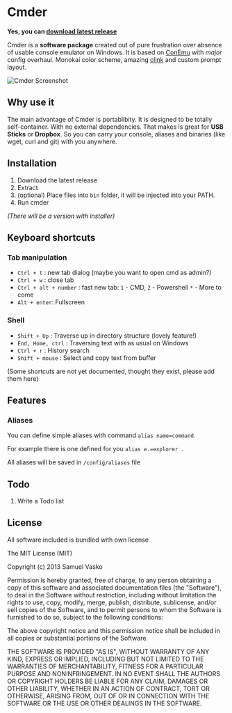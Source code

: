 # Cmder

**Yes, you can [download latest release](https://github.com/bliker/cmder/releases)**

Cmder is a **software package** created out of pure frustration over absence of usable console emulator on Windows. It is based on [ConEmu](https://code.google.com/p/conemu-maximus5/) with *major* config overhaul. Monokai color scheme, amazing [clink](https://code.google.com/p/clink/) and custom prompt layout.

![Cmder Screenshot](http://i.imgur.com/g1nNf0I.png)

## Why use it

The main advantage of Cmder is portablibity. It is designed to be totally self-container. With no external dependencies. That makes is great for **USB Sticks** or **Dropbox**. So you can carry your console, aliases and binaries (like wget, curl and git) with you anywhere.

## Installation

1. Download the latest release
1. Extract
1. (optional) Place files into `bin` folder, it will be injected into your PATH.
1. Run cmder

*(There will be a version with installer)*

## Keyboard shortcuts

### Tab manipulation

* `Ctrl + t` : new tab dialog (maybe you want to open cmd as admin?)
* `Ctrl + w` : close tab
* `Ctrl + alt + number` : fast new tab: `1` - CMD, `2` - Powershell `*` - More to come
* `Alt + enter`: Fullscreen

### Shell

* `Shift + Up` : Traverse up in directory structure (lovely feature!)
* `End, Home, ctrl` : Traversing text with as usual on Windows
* `Ctrl + r` : History search
* `Shift + mouse` : Select and copy text from buffer

(Some shortcuts are not yet documented, thought they exist, please add them here)

## Features

### Aliases
You can define simple aliases with command `alias name=command`.

For example there is one defined for you `alias e.=explorer .`

All aliases will be saved in `/config/aliases` file

## Todo

1. Write a Todo list

## License

All software included is bundled with own license

The MIT License (MIT)

Copyright (c) 2013 Samuel Vasko

Permission is hereby granted, free of charge, to any person obtaining a copy
of this software and associated documentation files (the "Software"), to deal
in the Software without restriction, including without limitation the rights
to use, copy, modify, merge, publish, distribute, sublicense, and/or sell
copies of the Software, and to permit persons to whom the Software is
furnished to do so, subject to the following conditions:

The above copyright notice and this permission notice shall be included in
all copies or substantial portions of the Software.

THE SOFTWARE IS PROVIDED "AS IS", WITHOUT WARRANTY OF ANY KIND, EXPRESS OR
IMPLIED, INCLUDING BUT NOT LIMITED TO THE WARRANTIES OF MERCHANTABILITY,
FITNESS FOR A PARTICULAR PURPOSE AND NONINFRINGEMENT. IN NO EVENT SHALL THE
AUTHORS OR COPYRIGHT HOLDERS BE LIABLE FOR ANY CLAIM, DAMAGES OR OTHER
LIABILITY, WHETHER IN AN ACTION OF CONTRACT, TORT OR OTHERWISE, ARISING FROM,
OUT OF OR IN CONNECTION WITH THE SOFTWARE OR THE USE OR OTHER DEALINGS IN
THE SOFTWARE.